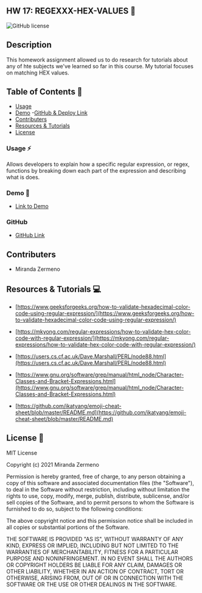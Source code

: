 ## <br> HW 17: REGEXXX-HEX-VALUES 🎨 </br>

![GitHub license](https://img.shields.io/badge/license-MIT-ff69b4.svg) 

## Description
This homework assignment allowed us to do research for tutorials about any of hte subjects we've learned so far in this course. My tutorial focuses on matching HEX values. 


## Table of Contents 🔎
- [Usage](#usage)
- [Demo](#demo)
 -[GitHub & Deploy Link](#githubdeploylink)
- [Contributers](#contributers)
- [Resources & Tutorials](#resources&tutorials)
- [License](#license)


### Usage ⚡
Allows developers to explain how a specific regular expression, or regex, functions by breaking down each part of the expression and describing what is does. 

### Demo 🎥

* [Link to Demo]()

### GitHub 

* [GitHub Link](https://github.com/Zermeno94/REGEXXX-HEX-VALUE)


## Contributers
* Miranda Zermeno


## Resources & Tutorials  💻


* [https://www.geeksforgeeks.org/how-to-validate-hexadecimal-color-code-using-regular-expression/](https://www.geeksforgeeks.org/how-to-validate-hexadecimal-color-code-using-regular-expression/)

* [https://mkyong.com/regular-expressions/how-to-validate-hex-color-code-with-regular-expression/](https://mkyong.com/regular-expressions/how-to-validate-hex-color-code-with-regular-expression/)

* [https://users.cs.cf.ac.uk/Dave.Marshall/PERL/node88.html](https://users.cs.cf.ac.uk/Dave.Marshall/PERL/node88.html)

* [https://www.gnu.org/software/grep/manual/html_node/Character-Classes-and-Bracket-Expressions.html](https://www.gnu.org/software/grep/manual/html_node/Character-Classes-and-Bracket-Expressions.html)

* [https://github.com/ikatyang/emoji-cheat-sheet/blob/master/README.md](https://github.com/ikatyang/emoji-cheat-sheet/blob/master/README.md)


## License 📍
MIT License

Copyright (c) 2021 Miranda Zermeno

Permission is hereby granted, free of charge, to any person obtaining a copy
of this software and associated documentation files (the "Software"), to deal
in the Software without restriction, including without limitation the rights
to use, copy, modify, merge, publish, distribute, sublicense, and/or sell
copies of the Software, and to permit persons to whom the Software is
furnished to do so, subject to the following conditions:

The above copyright notice and this permission notice shall be included in all
copies or substantial portions of the Software.

THE SOFTWARE IS PROVIDED "AS IS", WITHOUT WARRANTY OF ANY KIND, EXPRESS OR
IMPLIED, INCLUDING BUT NOT LIMITED TO THE WARRANTIES OF MERCHANTABILITY,
FITNESS FOR A PARTICULAR PURPOSE AND NONINFRINGEMENT. IN NO EVENT SHALL THE
AUTHORS OR COPYRIGHT HOLDERS BE LIABLE FOR ANY CLAIM, DAMAGES OR OTHER
LIABILITY, WHETHER IN AN ACTION OF CONTRACT, TORT OR OTHERWISE, ARISING FROM,
OUT OF OR IN CONNECTION WITH THE SOFTWARE OR THE USE OR OTHER DEALINGS IN THE
SOFTWARE.